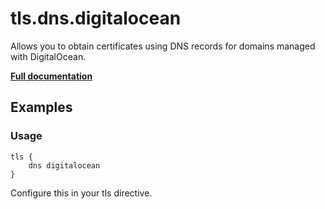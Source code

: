 # tls.dns.digitalocean

Allows you to obtain certificates using DNS records for domains managed with DigitalOcean.

**[Full documentation](https://github.com/caddyserver/dnsproviders/blob/master/README.md)**

## Examples

### Usage

``` caddyfile
tls {
    dns digitalocean
}
```

Configure this in your tls directive.
